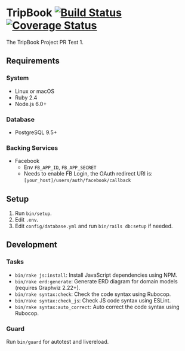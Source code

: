 # TripBook [![Build Status](https://travis-ci.org/zetavg/TripBook.svg?branch=master)](https://travis-ci.org/zetavg/TripBook) [![Coverage Status](https://coveralls.io/repos/github/zetavg/TripBook/badge.svg?branch=master)](https://coveralls.io/github/zetavg/TripBook?branch=master)

The TripBook Project PR Test 1.

## Requirements

### System

* Linux or macOS
* Ruby 2.4
* Node.js 6.0+

### Database

* PostgreSQL 9.5+

### Backing Services

* Facebook
  * Env `FB_APP_ID`, `FB_APP_SECRET`
  * Needs to enable FB Login, the OAuth redirect URI is: `[your_host]/users/auth/facebook/callback`

## Setup

1. Run `bin/setup`.
2. Edit `.env`.
3. Edit `config/database.yml` and run `bin/rails db:setup` if needed.

## Development

### Tasks

- `bin/rake js:install`: Install JavaScript dependencies using NPM.
- `bin/rake erd:generate`: Generate ERD diagram for domain models (requires Graphviz 2.22+).
- `bin/rake syntax:check`: Check the code syntax using Rubocop.
- `bin/rake syntax:check_js`: Check JS code syntax using ESLint.
- `bin/rake syntax:auto_correct`: Auto correct the code syntax using Rubocop.

### Guard

Run `bin/guard` for autotest and livereload.
